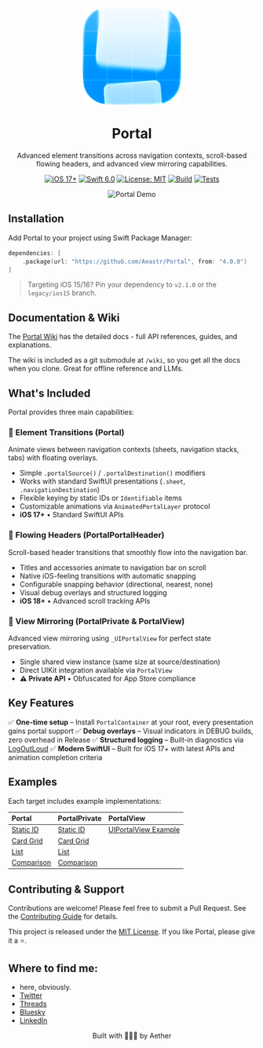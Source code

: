 <div align="center">
  <img width="200" height="200" src="/Resources/icon/icon.png" alt="Portal Logo">
  <h1><b>Portal</b></h1>
  <p>
    Advanced element transitions across navigation contexts, scroll-based flowing headers, and advanced view mirroring capabilities.
  </p>
</div>

<p align="center">
  <a href="https://developer.apple.com/ios/"><img src="https://img.shields.io/badge/iOS-17%2B-purple.svg" alt="iOS 17+"></a>
  <a href="https://swift.org/"><img src="https://img.shields.io/badge/Swift-6.0-orange.svg" alt="Swift 6.0"></a>
  <a href="LICENSE"><img src="https://img.shields.io/badge/License-MIT-green.svg" alt="License: MIT"></a>
  <a href="https://github.com/Aeastr/Portal/actions/workflows/build.yml"><img src="https://github.com/Aeastr/Portal/actions/workflows/build.yml/badge.svg" alt="Build"></a>
  <a href="https://github.com/Aeastr/Portal/actions/workflows/tests.yml"><img src="https://github.com/Aeastr/Portal/actions/workflows/tests.yml/badge.svg" alt="Tests"></a>
</p>

<div align="center">
  <img width="600" src="/Resources/examples/example1.gif" alt="Portal Demo">
</div>


## Installation

Add Portal to your project using Swift Package Manager:

```swift
dependencies: [
    .package(url: "https://github.com/Aeastr/Portal", from: "4.0.0")
]
```

> Targeting iOS 15/16? Pin your dependency to `v2.1.0` or the `legacy/ios15` branch.

## Documentation & Wiki

The [Portal Wiki](https://github.com/Aeastr/Portal/wiki) has the detailed docs - full API references, guides, and explanations.

The wiki is included as a git submodule at `/wiki`, so you get all the docs when you clone. Great for offline reference and LLMs.


## What's Included

Portal provides three main capabilities:

### 🎯 Element Transitions (Portal)
Animate views between navigation contexts (sheets, navigation stacks, tabs) with floating overlays.
- Simple `.portalSource()` / `.portalDestination()` modifiers
- Works with standard SwiftUI presentations (`.sheet`, `.navigationDestination`)
- Flexible keying by static IDs or `Identifiable` items
- Customizable animations via `AnimatedPortalLayer` protocol
- **iOS 17+** • Standard SwiftUI APIs

### 📱 Flowing Headers (PortalPortalHeader)
Scroll-based header transitions that smoothly flow into the navigation bar.
- Titles and accessories animate to navigation bar on scroll
- Native iOS-feeling transitions with automatic snapping
- Configurable snapping behavior (directional, nearest, none)
- Visual debug overlays and structured logging
- **iOS 18+** • Advanced scroll tracking APIs

### 🔮 View Mirroring (PortalPrivate & PortalView)
Advanced view mirroring using `_UIPortalView` for perfect state preservation.
- Single shared view instance (same size at source/destination)
- Direct UIKit integration available via `PortalView`
- **⚠️ Private API** • Obfuscated for App Store compliance

## Key Features

✅ **One-time setup** – Install `PortalContainer` at your root, every presentation gains portal support
✅ **Debug overlays** – Visual indicators in DEBUG builds, zero overhead in Release
✅ **Structured logging** – Built-in diagnostics via [LogOutLoud](https://github.com/Aeastr/LogOutLoud)
✅ **Modern SwiftUI** – Built for iOS 17+ with latest APIs and animation completion criteria


## Examples

Each target includes example implementations:

| **Portal** | **PortalPrivate** | **PortalView** |
|:---|:---|:---|
| [Static ID](Sources/Portal/Examples/PortalExample_StaticID.swift) | [Static ID](Sources/PortalPrivate/Examples/PortalExample_StaticID.swift) | [UIPortalView Example](Sources/PortalView/UIPortalViewExample.swift) |
| [Card Grid](Sources/Portal/Examples/PortalExample_CardGrid.swift) | [Card Grid](Sources/PortalPrivate/Examples/PortalExample_CardGrid.swift) | |
| [List](Sources/Portal/Examples/PortalExample_List.swift) | [List](Sources/PortalPrivate/Examples/PortalExample_List.swift) | |
| [Comparison](Sources/Portal/Examples/PortalExample_Comparison.swift) | [Comparison](Sources/PortalPrivate/Examples/PortalExample_Comparison.swift) | |

## Contributing & Support

Contributions are welcome! Please feel free to submit a Pull Request. See the [Contributing Guide](CONTRIBUTING.md) for details.

This project is released under the [MIT License](LICENSE.md). If you like Portal, please give it a ⭐️.

## Where to find me:  
- here, obviously.  
- [Twitter](https://x.com/AetherAurelia)  
- [Threads](https://www.threads.net/@aetheraurelia)  
- [Bluesky](https://bsky.app/profile/aethers.world)  
- [LinkedIn](https://www.linkedin.com/in/willjones24)

<p align="center">Built with 🍏🌀🚪 by Aether</p>
